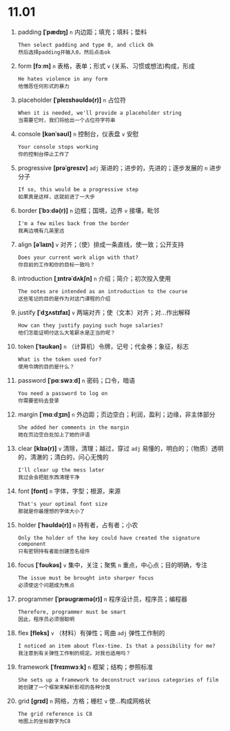 # 11.01

1. padding **[ˈpædɪŋ]** `n` 内边距；填充；填料；垫料

   ```
   Then select padding and type 0, and click Ok
   然后选择padding并输入0，然后点击ok
   ```

2. form **[fɔːm]** `n` 表格，表单；形式 `v` (关系、习惯或想法)构成，形成

   ```
   He hates violence in any form
   他憎恶任何形式的暴力
   ```

3. placeholder **[ˈpleɪshəʊldə(r)]** `n` 占位符

   ```
   When it is needed, we'll provide a placeholder string
   当需要它时，我们将给出一个占位符字符串
   ```

4. console **[kənˈsəʊl]** `n` 控制台，仪表盘 `v` 安慰

   ```
   Your console stops working
   你的控制台停止工作了
   ```

5. progressive **[prəˈɡresɪv]** `adj` 渐进的；进步的，先进的；逐步发展的 `n` 进步分子

   ```
   If so, this would be a progressive step
   如果真是这样，这就前进了一大步
   ```

6. border **[ˈbɔːdə(r)]** `n` 边框；国境，边界 `v` 接壤，毗邻

   ```
   I'm a few miles back from the border
   我离边境有几英里远
   ```

7. align **[əˈlaɪn]** `v` 对齐；（使）排成一条直线，使一致；公开支持

   ```
   Does your current work align with that?
   你目前的工作和你的目标一致吗？
   ```

8. introduction **[ˌɪntrəˈdʌkʃn]** `n` 介绍；简介；初次投入使用

   ```
   The notes are intended as an introduction to the course
   这些笔记的目的是作为对这门课程的介绍
   ```

9. justify **[ˈdʒʌstɪfaɪ]** `v` 两端对齐；使（文本）对齐；对...作出解释

   ```
   How can they justify paying such huge salaries?
   他们怎能证明付这么大笔薪水是正当的呢？
   ```

10. token **[ˈtəʊkən]** `n` （计算机）令牌，记号；代金券；象征，标志

    ```
    What is the token used for?
    使用令牌的目的是什么？
    ```

11. password **[ˈpɑːswɜːd]** `n` 密码；口令，暗语

    ```
    You need a password to log on
    你需要密码去登录
    ```

12. margin **[ˈmɑːdʒɪn]** `n` 外边距；页边空白；利润，盈利；边缘，非主体部分

    ```
    She added her comments in the margin
    她在页边空白处加上了她的评语
    ```

13. clear **[klɪə(r)]** `v` 清除，清理；越过，穿过 `adj` 易懂的，明白的；（物质）透明的，清澈的；清白的，问心无愧的

    ```
    I'll clear up the mess later
    我过会会把脏东西清理干净
    ```

14. font **[fɒnt]** `n` 字体，字型；根源，来源

    ```
    That's your optimal font size
    那就是你最理想的字体大小了
    ```

15. holder **[ˈhəʊldə(r)]** `n` 持有者，占有者；小农

    ```
    Only the holder of the key could have created the signature component
    只有密钥持有者能创建签名组件
    ```

16. focus **[ˈfəʊkəs]** `v` 集中，关注；聚焦 `n` 重点，中心点；目的明确，专注

    ```
    The issue must be brought into sharper focus
    必须使这个问题成为焦点
    ```

17. programmer **[ˈprəʊɡræmə(r)]** `n` 程序设计员，程序员；编程器

    ```
    Therefore, programmer must be smart
    因此，程序员必须很聪明
    ```

18. flex **[fleks]** `v` （材料）有弹性；弯曲 `adj` 弹性工作制的

    ```
    I noticed an item about flex-time. Is that a possibility for me?
    我注意到有关弹性工作制的规定。对我也适用吗？
    ```

19. framework **[ˈfreɪmwɜːk]** `n` 框架；结构；参照标准

    ```
    She sets up a framework to deconstruct various categories of film
    她创建了一个框架来解析影视的各种分类
    ```

20. grid **[ɡrɪd]** `n` 网格，方格；栅栏 `v` 使...构成网格状
    ```
    The grid reference is C8
    地图上的坐标数字为C8
    ```
